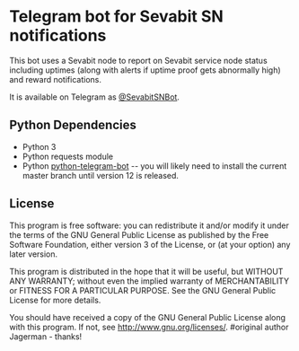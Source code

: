# Telegram bot for Sevabit SN notifications

This bot uses a Sevabit node to report on Sevabit service node status including uptimes (along with alerts
if uptime proof gets abnormally high) and reward notifications.

It is available on Telegram as [@SevabitSNBot](https://t.me/SevabitSNBot).

## Python Dependencies

- Python 3
- Python requests module
- Python [python-telegram-bot](https://github.com/python-telegram-bot/python-telegram-bot) -- you
  will likely need to install the current master branch until version 12 is released.

## License

This program is free software: you can redistribute it and/or modify
it under the terms of the GNU General Public License as published by
the Free Software Foundation, either version 3 of the License, or
(at your option) any later version.

This program is distributed in the hope that it will be useful,
but WITHOUT ANY WARRANTY; without even the implied warranty of
MERCHANTABILITY or FITNESS FOR A PARTICULAR PURPOSE.  See the
GNU General Public License for more details.

You should have received a copy of the GNU General Public License
along with this program.  If not, see <http://www.gnu.org/licenses/>.
#original author Jagerman - thanks!